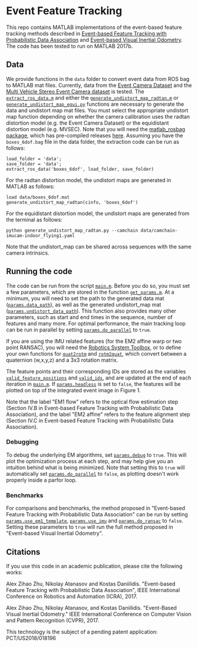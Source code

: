 # Event Feature Tracking
This repo contains MATLAB implementations of the event-based feature tracking methods described in [Event-based Feature Tracking with Probabilistic Data Association](https://doi.org/10.1109/ICRA.2017.7989517) and [Event-based Visual Inertial Odometry](http://openaccess.thecvf.com/content_cvpr_2017/papers/Zhu_Event-Based_Visual_Inertial_CVPR_2017_paper.pdf). The code has been tested to run on MATLAB 2017b.

## Data
We provide functions in the ```data``` folder to convert event data from ROS bag to MATLAB mat files. Currently, data from the [Event Camera Dataset](http://rpg.ifi.uzh.ch/davis_data.html) and the [Multi Vehicle Stereo Event Camera dataset](https://daniilidis-group.github.io/mvsec/) is tested. The [```extract_ros_data.m```](https://github.com/daniilidis-group/EventFeatureTracking/blob/master/data/extract_ros_data.m) and either the [```generate_undistort_map_radtan.m```](https://github.com/daniilidis-group/EventFeatureTracking/blob/master/data/generate_undistort_map_radtan.m) or [```generate_undistort_map_equi.py```](https://github.com/daniilidis-group/EventFeatureTracking/blob/master/data/generate_undistort_map_equi.py) functions are necessary to generate the data and undistort map mat files. You must select the appropriate undistort map function depending on whether the camera calibration uses the radtan distortion model (e.g. the Event Camera Dataset) or the equidistant distortion model (e.g. MVSEC). Note that you will need the [matlab_rosbag package](https://github.com/bcharrow/matlab_rosbag), which has pre-compiled releases [here](https://github.com/bcharrow/matlab_rosbag/releases). Assuming you have the ```boxes_6dof.bag``` file in the data folder, the extraction code can be run as follows:
~~~~
load_folder = 'data';
save_folder = 'data';
extract_ros_data('boxes_6dof', load_folder, save_folder)
~~~~
For the radtan distortion model, the undistort maps are generated in MATLAB as follows:
~~~~
load data/boxes_6dof.mat
generate_undistort_map_radtan(cinfo, 'boxes_6dof')
~~~~
For the equidistant distortion model, the undistort maps are generated from the terminal as follows:
~~~~
python generate_undistort_map_radtan.py --camchain data/camchain-imucam-indoor_flying1.yaml
~~~~
Note that the undistort_map can be shared across sequences with the same camera intrinsics.

## Running the code
The code can be run from the script [```main.m```](https://github.com/daniilidis-group/EventFeatureTracking/blob/master/EventFeatureTracking/main.m). Before you do so, you must set a few parameters, which are stored in the function [```get_params.m```](https://github.com/daniilidis-group/EventFeatureTracking/blob/master/EventFeatureTracking/get_params.m). At a minimum, you will need to set the path to the generated data mat ([```params.data_path```](https://github.com/daniilidis-group/EventFeatureTracking/blob/d9867d973d74bb4da12227d86c26ef443ef42026/EventFeatureTracking/get_params.m#L27)), as well as the generated undistort_map mat ([```params.undistort_data_path```](https://github.com/daniilidis-group/EventFeatureTracking/blob/d9867d973d74bb4da12227d86c26ef443ef42026/EventFeatureTracking/get_params.m#L29)). This function also provides many other parameters, such as start and end times in the sequence, number of features and many more. For optimal performance, the main tracking loop can be run in parallel by setting [```params.do_parallel```](https://github.com/daniilidis-group/EventFeatureTracking/blob/d9867d973d74bb4da12227d86c26ef443ef42026/EventFeatureTracking/get_params.m#L48) to ```true```. 

If you are using the IMU related features (for the EM2 affine warp or two point RANSAC), you will need the [Robotics System Toolbox](https://www.mathworks.com/products/robotics.html), or to define your own functions for [```quat2rotm```](https://www.mathworks.com/help/robotics/ref/quat2rotm.html) and [```rotm2quat```](https://www.mathworks.com/help/robotics/ref/rotm2quat.html), which convert between a quaternion (w,x,y,z) and a 3x3 rotation matrix.

The feature points and their corresponding IDs are stored as the variables [```valid_feature_positions```](https://github.com/daniilidis-group/EventFeatureTracking/blob/d9867d973d74bb4da12227d86c26ef443ef42026/EventFeatureTracking/main.m#L346) and [```valid_ids```](https://github.com/daniilidis-group/EventFeatureTracking/blob/d9867d973d74bb4da12227d86c26ef443ef42026/EventFeatureTracking/main.m#L347), and are updated at the end of each iteration in [```main.m```](https://github.com/daniilidis-group/EventFeatureTracking/blob/master/EventFeatureTracking/main.m). If [```params.headless```](https://github.com/daniilidis-group/EventFeatureTracking/blob/d9867d973d74bb4da12227d86c26ef443ef42026/EventFeatureTracking/get_params.m#L52) is set to ```false```, the features will be plotted on top of the integrated event image in Figure 1.

Note that the label "EM1 flow" refers to the optical flow estimation step (Section IV.B in Event-based Feature Tracking with Probabilistic Data Association), and the label "EM2 affine" refers to the feature alignment step (Section IV.C in Event-based Feature Tracking with Probabilistic Data Association).

### Debugging
To debug the underlying EM algorithms, set [```params.debug```](https://github.com/daniilidis-group/EventFeatureTracking/blob/d9867d973d74bb4da12227d86c26ef443ef42026/EventFeatureTracking/get_params.m#L41) to ```true```. This will plot the optimization process at each step, and may help give you an intuition behind what is being minimized. Note that setting this to ```true``` will automatically set [```params.do_parallel```](https://github.com/daniilidis-group/EventFeatureTracking/blob/d9867d973d74bb4da12227d86c26ef443ef42026/EventFeatureTracking/get_params.m#L48) to ```false```, as plotting doesn't work properly inside a parfor loop.

### Benchmarks
For comparisons and benchmarks, the method proposed in "Event-based Feature Tracking with Probabilistic Data Association" can be run by setting [```params.use_em1_template```](https://github.com/daniilidis-group/EventFeatureTracking/blob/d9867d973d74bb4da12227d86c26ef443ef42026/EventFeatureTracking/get_params.m#L73), [```params.use_imu```](https://github.com/daniilidis-group/EventFeatureTracking/blob/d9867d973d74bb4da12227d86c26ef443ef42026/EventFeatureTracking/get_params.m#L54) and [```params.do_ransac```](https://github.com/daniilidis-group/EventFeatureTracking/blob/d9867d973d74bb4da12227d86c26ef443ef42026/EventFeatureTracking/get_params.m#L46) to ```false```. Setting these parameters to ```true``` will run the full method proposed in "Event-based Visual Inertial Odometry".

## Citations
If you use this code in an academic publication, please cite the following works:

Alex Zihao Zhu, Nikolay Atanasov and Kostas Daniilidis. "Event-based Feature Tracking with Probabilistic Data Association", IEEE International Conference on Robotics and Automation (ICRA), 2017.

Alex Zihao Zhu, Nikolay Atanasov, and Kostas Daniilidis. "Event-Based Visual Inertial Odometry." IEEE International Conference on Computer Vision and Pattern Recognition (CVPR), 2017.

This technology is the subject of a pending patent application: PCT/US2018/018196
